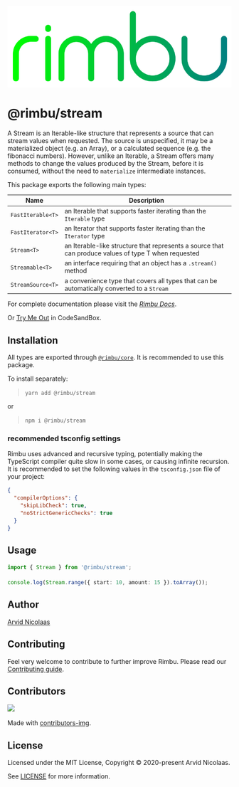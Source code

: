 <p align="center">
    <img src="../../assets/rimbu_logo.svg" />
</p>

# @rimbu/stream

A Stream is an Iterable-like structure that represents a source that can stream values when requested. The source is unspecified, it may be a materialized object (e.g. an Array), or a calculated sequence (e.g. the fibonacci numbers). However, unlike an Iterable, a Stream offers many methods to change the values produced by the Stream, before it is consumed, without the need to `materialize` intermediate instances.

This package exports the following main types:

| Name              | Description                                                                                          |
| ----------------- | ---------------------------------------------------------------------------------------------------- |
| `FastIterable<T>` | an Iterable that supports faster iterating than the `Iterable` type                                  |
| `FastIterator<T>` | an Iterator that supports faster iterating than the `Iterator` type                                  |
| `Stream<T>`       | an Iterable-like structure that represents a source that can produce values of type T when requested |
| `Streamable<T>`   | an interface requiring that an object has a `.stream()` method                                       |
| `StreamSource<T>` | a convenience type that covers all types that can be automatically converted to a `Stream`           |

For complete documentation please visit the _[Rimbu Docs](http://rimbu.org)_.

Or [Try Me Out](https://codesandbox.io/s/rimbu-sandbox-d4tbk?previewwindow=console&view=split&editorsize=65&moduleview=1&module=/src/index.ts) in CodeSandBox.

## Installation

All types are exported through [`@rimbu/core`](../core). It is recommended to use this package.

To install separately:

> `yarn add @rimbu/stream`

or

> `npm i @rimbu/stream`

### recommended tsconfig settings

Rimbu uses advanced and recursive typing, potentially making the TypeScript compiler quite slow in some cases, or causing infinite recursion. It is recommended to set the following values in the `tsconfig.json` file of your project:

```json
{
  "compilerOptions": {
    "skipLibCheck": true,
    "noStrictGenericChecks": true
  }
}
```

## Usage

```ts
import { Stream } from '@rimbu/stream';

console.log(Stream.range({ start: 10, amount: 15 }).toArray());
```

## Author

[Arvid Nicolaas](https://github.com/vitoke)

## Contributing

Feel very welcome to contribute to further improve Rimbu. Please read our [Contributing guide](../../CONTRIBUTING.md).

## Contributors

<img src = "https://contrib.rocks/image?repo=vitoke/iternal"/>

Made with [contributors-img](https://contrib.rocks).

## License

Licensed under the MIT License, Copyright © 2020-present Arvid Nicolaas.

See [LICENSE](./LICENSE) for more information.
